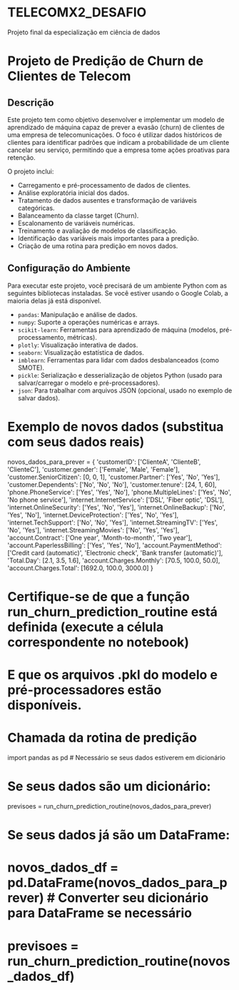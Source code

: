 # TELECOMX2_DESAFIO
Projeto final da especialização em ciência de dados

# Projeto de Predição de Churn de Clientes de Telecom

## Descrição

Este projeto tem como objetivo desenvolver e implementar um modelo de aprendizado de máquina capaz de prever a evasão (churn) de clientes de uma empresa de telecomunicações. O foco é utilizar dados históricos de clientes para identificar padrões que indicam a probabilidade de um cliente cancelar seu serviço, permitindo que a empresa tome ações proativas para retenção.

O projeto inclui:

*   Carregamento e pré-processamento de dados de clientes.
*   Análise exploratória inicial dos dados.
*   Tratamento de dados ausentes e transformação de variáveis categóricas.
*   Balanceamento da classe target (Churn).
*   Escalonamento de variáveis numéricas.
*   Treinamento e avaliação de modelos de classificação.
*   Identificação das variáveis mais importantes para a predição.
*   Criação de uma rotina para predição em novos dados.

<!-- ![Estado do Build](https://img.shields.io/badge/build-passing-brightgreen) -->
<!-- ![Licença](https://img.shields.io/badge/license-MIT-blue) -->
<!-- ![Feito com](https://img.shields.io/badge/Feito%20com-Python-blue) -->
<!-- ![Bibliotecas Principais](https://img.shields.io/badge/Bibliotecas-Pandas%2C%20Scikit--learn%2C%20Plotly%2C%20Seaborn%2C%20Imblearn-orange) -->

## Configuração do Ambiente

Para executar este projeto, você precisará de um ambiente Python com as seguintes bibliotecas instaladas. Se você estiver usando o Google Colab, a maioria delas já está disponível.

*   `pandas`: Manipulação e análise de dados.
*   `numpy`: Suporte a operações numéricas e arrays.
*   `scikit-learn`: Ferramentas para aprendizado de máquina (modelos, pré-processamento, métricas).
*   `plotly`: Visualização interativa de dados.
*   `seaborn`: Visualização estatística de dados.
*   `imblearn`: Ferramentas para lidar com dados desbalanceados (como SMOTE).
*   `pickle`: Serialização e desserialização de objetos Python (usado para salvar/carregar o modelo e pré-processadores).
*   `json`: Para trabalhar com arquivos JSON (opcional, usado no exemplo de salvar dados).

# Exemplo de novos dados (substitua com seus dados reais)
novos_dados_para_prever = {
    'customerID': ['ClienteA', 'ClienteB', 'ClienteC'],
    'customer.gender': ['Female', 'Male', 'Female'],
    'customer.SeniorCitizen': [0, 0, 1],
    'customer.Partner': ['Yes', 'No', 'Yes'],
    'customer.Dependents': ['No', 'No', 'No'],
    'customer.tenure': [24, 1, 60],
    'phone.PhoneService': ['Yes', 'Yes', 'No'],
    'phone.MultipleLines': ['Yes', 'No', 'No phone service'],
    'internet.InternetService': ['DSL', 'Fiber optic', 'DSL'],
    'internet.OnlineSecurity': ['Yes', 'No', 'Yes'],
    'internet.OnlineBackup': ['No', 'Yes', 'No'],
    'internet.DeviceProtection': ['Yes', 'No', 'Yes'],
    'internet.TechSupport': ['No', 'No', 'Yes'],
    'internet.StreamingTV': ['Yes', 'No', 'Yes'],
    'internet.StreamingMovies': ['No', 'Yes', 'Yes'],
    'account.Contract': ['One year', 'Month-to-month', 'Two year'],
    'account.PaperlessBilling': ['Yes', 'Yes', 'No'],
    'account.PaymentMethod': ['Credit card (automatic)', 'Electronic check', 'Bank transfer (automatic)'],
    'Total.Day': [2.1, 3.5, 1.6],
    'account.Charges.Monthly': [70.5, 100.0, 50.0],
    'account.Charges.Total': [1692.0, 100.0, 3000.0]
}

# Certifique-se de que a função run_churn_prediction_routine está definida (execute a célula correspondente no notebook)
# E que os arquivos .pkl do modelo e pré-processadores estão disponíveis.

# Chamada da rotina de predição
import pandas as pd # Necessário se seus dados estiverem em dicionário

# Se seus dados são um dicionário:
previsoes = run_churn_prediction_routine(novos_dados_para_prever)

# Se seus dados já são um DataFrame:
# novos_dados_df = pd.DataFrame(novos_dados_para_prever) # Converter seu dicionário para DataFrame se necessário
# previsoes = run_churn_prediction_routine(novos_dados_df)
